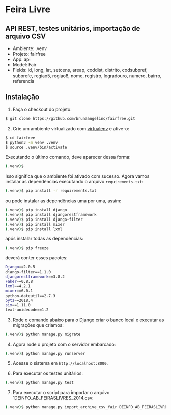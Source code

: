 # Feira Livre
## API REST, testes unitários, importação de arquivo CSV

* Ambiente: .venv
* Projeto: fairfree
* App: api
* Model: Fair
* Fields: id, long, lat, setcens, areap, coddist, distrito, codsubpref, subprefe, regiao5, regiao8, nome, registro, logradouro, numero, bairro, referencia

## Instalação

1. Faça o checkout do projeto:

```bash
$ git clone https://github.com/brunaangelino/fairfree.git
```

2. Crie um ambiente virtualizado com [virtualenv]() e ative-o:

```bash
$ cd fairfree
$ python3 -m venv .venv
$ source .venv/bin/activate
```

Executando o último comando, deve aparecer dessa forma:

```bash
(.venv)$
```

Isso significa que o ambiente foi ativado com sucesso. Agora vamos instalar as dependências executando o arquivo `requirements.txt`:
```bash
(.venv)$ pip install -r requirements.txt
```

ou pode instalar as dependências uma por uma, assim:

```bash
(.venv)$ pip install django
(.venv)$ pip install djangorestframework
(.venv)$ pip install django-filter
(.venv)$ pip install mixer
(.venv)$ pip install lxml
```

após instalar todas as dependências:

```bash
(.venv)$ pip freeze
```

deverá conter esses pacotes:

```bash
Django==2.0.5
django-filter==1.1.0
djangorestframework==3.8.2
Faker==0.8.8
lxml==4.2.1
mixer==6.0.1
python-dateutil==2.7.3
pytz==2018.4
six==1.11.0
text-unidecode==1.2
```

3. Rode o comando abaixo para o Django criar o banco local e executar as migrações que criamos:

```bash
(.venv)$ python manage.py migrate
```

4. Agora rode o projeto com o servidor embarcado:

```bash
(.venv)$ python manage.py runserver
```

5. Acesse o sistema em `http://localhost:8000`.

6. Para executar os testes unitários:

```bash
(.venv)$ python manage.py test
```

7. Para executar o script para importar o arquivo `DEINFO_AB_FEIRASLIVRES_2014.csv:

```bash
(.venv)$ python manage.py import_archive_csv_fair DEINFO_AB_FEIRASLIVRES_2014.csv
```
